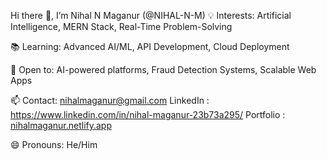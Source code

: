 Hi there 👋, I’m Nihal N Maganur (@NIHAL-N-M)
💡 Interests: Artificial Intelligence, MERN Stack, Real-Time Problem-Solving

📚 Learning: Advanced AI/ML, API Development, Cloud Deployment

🤝 Open to: AI-powered platforms, Fraud Detection Systems, Scalable Web Apps

📫
  Contact: nihalmaganur@gmail.com 
  LinkedIn : https://www.linkedin.com/in/nihal-maganur-23b73a295/
  Portfolio : [nihalmaganur.netlify.app](https://nihalmaganur.netlify.app/)

😄 Pronouns: He/Him

